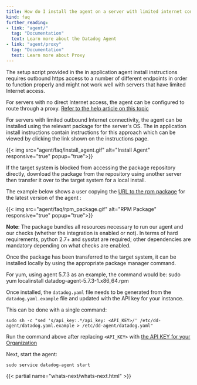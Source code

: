 ```yaml
---
title: How do I install the agent on a server with limited internet connectivity?
kind: faq
further_reading:
- link: "agent/"
  tag: "Documentation"
  text: Learn more about the Datadog Agent
- link: "agent/proxy"
  tag: "Documentation"
  text: Learn more about Proxy
---
```


The setup script provided in the in application agent install instructions requires outbound https access to a number of different endpoints in order to function properly and might not work well with servers that have limited Internet access.

For servers with no direct Internet access, the agent can be configured to route through a proxy. [Refer to the help article on this topic](/account_management/faq/can-i-use-a-proxy-to-connect-my-servers-to-datadog)

For servers with limited outbound Internet connectivity, the agent can be installed using the relevant package for the server's OS. The in application install instructions contain instructions for this approach which can be viewed by clicking the link shown on the instructions page.

{{< img src="agent/faq/install_agent.gif" alt="Install Agent" responsive="true" popup="true">}}

If the target system is blocked from accessing the package repository directly, download the package from the repository using another server then transfer it over to the target system for a local install.

The example below shows a user copying the [URL to the rpm package](https://yum.datadoghq.com/rpm/x86_64/) for the latest version of the agent :

{{< img src="agent/faq/rpm_package.gif" alt="RPM Package" responsive="true" popup="true">}}

**Note**: The package bundles all resources necessary to run our agent and our checks (whether the integration is enabled or not). In terms of hard requirements, python 2.7+ and sysstat are required; other dependencies are mandatory depending on what checks are enabled.

Once the package has been transferred to the target system, it can be installed locally by using the appropriate package manager command.

For yum, using agent 5.7.3 as an example, the command would be:
sudo yum localinstall datadog-agent-5.7.3-1.x86_64.rpm

Once installed, the `datadog.yaml` file needs to be generated from the `datadog.yaml.example` file and updated with the API key for your instance.

This can be done with a single command:
```
sudo sh -c "sed 's/api_key:.*/api_key: <API_KEY>/' /etc/dd-agent/datadog.yaml.example > /etc/dd-agent/datadog.yaml"
```

Run the command above after replacing `<API_KEY>` with [the API KEY for your Organization](https://app.datadoghq.com/account/settings#api)

Next, start the agent:

```
sudo service datadog-agent start
```

{{< partial name="whats-next/whats-next.html" >}}
